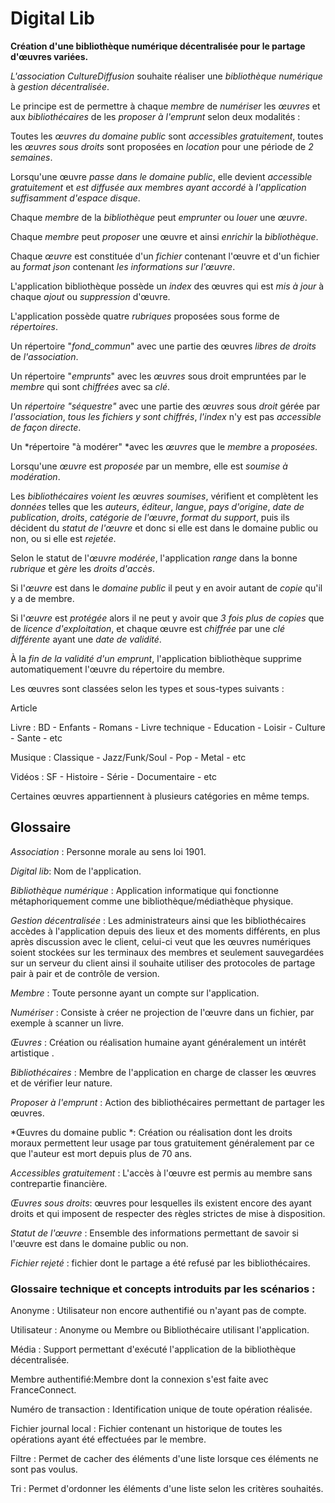 # Digital Lib

**Création d'une bibliothèque numérique décentralisée pour le partage d'œuvres variées.**

*L\'association* *CultureDiffusion* souhaite réaliser une *bibliothèque
numérique* à *gestion décentralisée*.

Le principe est de permettre à chaque *membre* de *numériser* les
*œuvres* et aux *bibliothécaires* de les *proposer à l\'emprunt* selon
deux modalités :

Toutes les *œuvres du domaine public* sont *accessibles gratuitement*,
toutes les *œuvres sous droits* sont proposées en *location* pour une
période de *2 semaines*.

Lorsqu\'une œuvre *passe dans le domaine public*, elle devient
*accessible gratuitement* et *est diffusée aux membres* *ayant accordé*
à *l\'application* *suffisamment d\'espace disque*.

Chaque *membre* de la *bibliothèque* peut *emprunter* ou *louer* une
*œuvre*.

Chaque *membre* peut *proposer* une œuvre et ainsi *enrichir* la
*bibliothèque*.

Chaque *œuvre* est constituée d\'un *fichier* contenant l\'œuvre et
d\'un fichier au *format json* contenant *les informations sur
l\'œuvre*.

L\'application bibliothèque possède un *index* des œuvres qui est *mis à
jour* à chaque *ajout* ou *suppression* d\'œuvre.

L\'application possède quatre *rubriques* proposées sous forme de
*répertoires*.

Un répertoire \"*fond\_commun*\" avec une partie des œuvres *libres de
droits* de *l\'association*.

Un répertoire \"*emprunts*\" avec les *œuvres* sous droit empruntées par
le *membre* qui sont *chiffrées* avec sa *clé*.

Un *répertoire \"séquestre\"* avec une partie des *œuvres* sous *droit*
gérée par *l\'association*, *tous les fichiers y sont chiffrés*,
*l\'index* n\'y est pas *accessible de façon directe*.

Un *répertoire \"à modérer\" *avec les *œuvres* que le *membre* a
*proposées*.

Lorsqu\'une *œuvre* est *proposée* par un membre, elle est *soumise à
modération*.

Les *bibliothécaires* *voient les œuvres soumises*, vérifient et
complètent les *données* telles que les *auteurs*, *éditeur*, *langue*,
*pays d\'origine*, *date de publication*, *droits*, *catégorie de
l\'œuvre*, *format du support*, puis ils décident du *statut de
l\'œuvre* et donc si elle est dans le domaine public ou non, ou si elle
est *rejetée*.

Selon le statut de l\'*œuvre modérée*, l\'application *range* dans la
bonne *rubrique* et *gère* les *droits d\'accès*.

Si l\'*œuvre* est dans le *domaine public* il peut y en avoir autant de
*copie* qu\'il y a de membre.

Si l\'*œuvre* est *protégée* alors il ne peut y avoir que *3 fois plus
de copies* que de *licence d\'exploitation*, et chaque œuvre est
*chiffrée* par une *clé différente* ayant une *date de validité*.

À la *fin de la validité d\'un emprunt*, l\'application bibliothèque
supprime automatiquement l\'œuvre du répertoire du membre.

Les œuvres sont classées selon les types et sous-types suivants :

Article

Livre : BD - Enfants - Romans - Livre technique - Education - Loisir - Culture - Sante - etc

Musique : Classique - Jazz/Funk/Soul - Pop - Metal - etc

Vidéos : SF - Histoire - Série - Documentaire - etc

Certaines œuvres appartiennent à plusieurs catégories en même temps.

Glossaire
---------

*Association* : Personne morale au sens loi 1901.

*Digital lib*: Nom de l'application.

*Bibliothèque numérique* : Application informatique qui fonctionne
métaphoriquement comme une bibliothèque/médiathèque physique.

*Gestion décentralisée* : Les administrateurs ainsi que les
bibliothécaires accèdes à l'application depuis des lieux et des moments
différents, en plus après discussion avec le client, celui-ci veut que
les œuvres numériques soient stockées sur les terminaux des membres et
seulement sauvegardées sur un serveur du client ainsi il souhaite
utiliser des protocoles de partage pair à pair et de contrôle de
version.

*Membre* : Toute personne ayant un compte sur l'application.

*Numériser* : Consiste à créer ne projection de l'œuvre dans un fichier,
par exemple à scanner un livre.

*Œuvres* : Création ou réalisation humaine ayant généralement un intérêt
artistique .

*Bibliothécaires* : Membre de l'application en charge de classer les
œuvres et de vérifier leur nature.

*Proposer à l\'emprunt* : Action des bibliothécaires permettant de
partager les œuvres.

*Œuvres du domaine public *: Création ou réalisation dont les droits
moraux permettent leur usage par tous gratuitement généralement par ce
que l'auteur est mort depuis plus de 70 ans.

*Accessibles gratuitement* : L'accès à l'œuvre est permis au membre sans
contrepartie financière.

*Œuvres sous droits*: œuvres pour lesquelles ils existent encore des
ayant droits et qui imposent de respecter des règles strictes de mise à
disposition.

*Statut de l\'œuvre* : Ensemble des informations permettant de savoir si
l'œuvre est dans le domaine public ou non.

*Fichier rejeté* : fichier dont le partage a été refusé par les
bibliothécaires.

### Glossaire technique et concepts introduits par les scénarios :

Anonyme : Utilisateur non encore authentifié ou n'ayant pas de compte.

Utilisateur : Anonyme ou Membre ou Bibliothécaire utilisant
l'application.

Média : Support permettant d'exécuté l'application de la bibliothèque
décentralisée.

Membre authentifié:Membre dont la connexion s'est faite avec
FranceConnect.

Numéro de transaction : Identification unique de toute opération
réalisée.

Fichier journal local : Fichier contenant un historique de toutes les
opérations ayant été effectuées par le membre.

Filtre : Permet de cacher des éléments d'une liste lorsque ces éléments
ne sont pas voulus.

Tri : Permet d'ordonner les éléments d'une liste selon les critères
souhaités.
